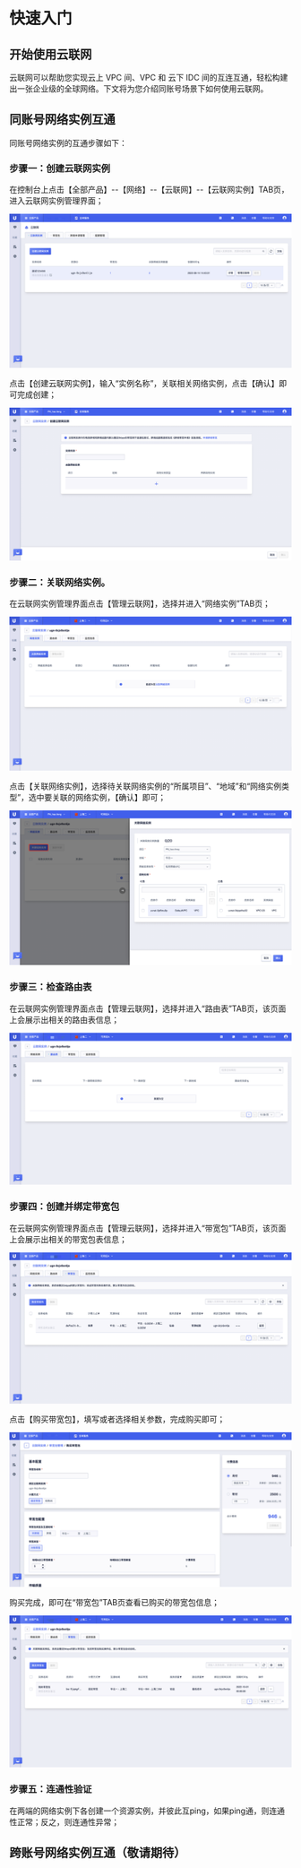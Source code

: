 # 快速入门

## 开始使用云联网

云联网可以帮助您实现云上 VPC 间、VPC 和 云下 IDC 间的互连互通，轻松构建出一张企业级的全球网络。下文将为您介绍同账号场景下如何使用云联网。



## **同账号网络实例互通**

同账号网络实例的互通步骤如下：

### 步骤一：创建云联网实例

在控制台上点击【全部产品】--【网络】--【云联网】--【云联网实例】TAB页，进入云联网实例管理界面；

![创建云联网实例1](../../images/创建云联网实例1.png)



点击【创建云联网实例】，输入“实例名称”，关联相关网络实例，点击【确认】即可完成创建；

![创建云联网实例2](../../images/创建云联网实例2.png)



### 步骤二：关联网络实例。

在云联网实例管理界面点击【管理云联网】，选择并进入“网络实例”TAB页；

![关联网络实例1](../../images/关联网络实例1.png)



点击【关联网络实例】，选择待关联网络实例的“所属项目”、“地域”和“网络实例类型”，选中要关联的网络实例，【确认】即可；

![关联网络实例2](../../images/关联网络实例2.png)



### 步骤三：检查路由表

在云联网实例管理界面点击【管理云联网】，选择并进入“路由表”TAB页，该页面上会展示出相关的路由表信息；

![检查路由表](../../images/检查路由表.png)



### 步骤四：创建并绑定带宽包

在云联网实例管理界面点击【管理云联网】，选择并进入“带宽包”TAB页，该页面上会展示出相关的带宽包表信息；

![创建并购买带宽包1](../../images/创建并购买带宽包1-7371833.png)



点击【购买带宽包】，填写或者选择相关参数，完成购买即可；

![创建并购买带宽包2](../../images/创建并购买带宽包2.png)



购买完成，即可在“带宽包”TAB页查看已购买的带宽包信息；

![创建并购买带宽包3](../../images/创建并购买带宽包3.png)



### 步骤五：连通性验证

在两端的网络实例下各创建一个资源实例，并彼此互ping，如果ping通，则连通性正常；反之，则连通性异常；



## **跨账号网络实例互通（敬请期待）**